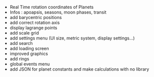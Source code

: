 - Real Time rotation coordinates of Planets
- Infos : apoapsis, seasons, moon phases, transit
- add barycentric positions
- add correct rotation axis
- display lagrange points
- add scale grid
- add settings menu (UI size, metric system, display settings...)
- add search
- add loading screen
- improved graphics
- add rings
- global events menu
- add JSON for planet constants and make calculations with no library